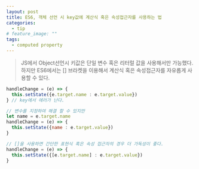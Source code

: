 ```yaml
---
layout: post
title: ES6, 객체 선언 시 key값에 계산식 혹은 속성접근자를 사용하는 법
categories:
  - tip
# feature_image: ""
tags:
  - computed property
---
```

> JS에서 Object선언시 키값은 단일 변수 혹은 리터럴 값을 사용해서만 가능했다. 하지만 ES6에서는 [] 브라켓을 이용해서 계산식 혹은 속성접근자를 자유롭게 사용할 수 있다.

```javascript
handleChange = (e) => {
  this.setState({e.target.name : e.target.value})
} // key에서 에러가 난다.

// 변수를 지정하여 해결 할 수 있지만
let name = e.target.name
handleChange = (e) => {
  this.setState({name : e.target.value})
} 

// []을 사용하면 간단한 표현식 혹은 속성 접근자의 경우 더 가독성이 좋다.
handleChange = (e) => {
  this.setState({[e.target.name] : e.target.value})
} 
```
